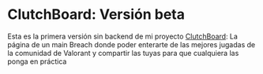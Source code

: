 # ClutchBoard: Versión beta

Esta es la primera versión sin backend de mi proyecto [ClutchBoard](https://github.com/damicym/breac-html_v3): La página de un main Breach donde poder enterarte de las mejores jugadas de la comunidad de Valorant y compartir las tuyas para que cualquiera las ponga en práctica

